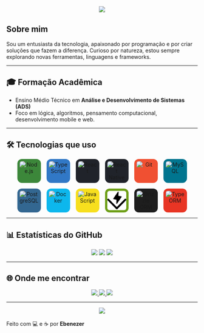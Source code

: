<!-- Banner opcional -->
<div align="center">
  <img src="https://capsule-render.vercel.app/api?type=waving&color=0A66C2&height=200&section=header&text=Bem-vindo,%20Dev!&fontSize=40&fontColor=ffffff" />
</div>

## Sobre mim

Sou um entusiasta da tecnologia, apaixonado por programação e por criar soluções que fazem a diferença. Curioso por natureza, estou sempre explorando novas ferramentas, linguagens e frameworks.

---

## 🎓 Formação Acadêmica

- Ensino Médio Técnico em **Análise e Desenvolvimento de Sistemas (ADS)**  
- Foco em lógica, algoritmos, pensamento computacional, desenvolvimento mobile e web.

---

## 🛠️ Tecnologias que uso
<div align="center" style="display: flex; flex-wrap: wrap; gap: 15px; justify-content: center;">

  <img src="https://cdn.jsdelivr.net/gh/devicons/devicon/icons/nodejs/nodejs-original.svg" width="50" style="border-radius: 12px; background-color: #3C873A; padding: 6px;" title="Node.js"/>
  <img src="https://cdn.jsdelivr.net/gh/devicons/devicon/icons/typescript/typescript-original.svg" width="50" style="border-radius: 12px; background-color: #3178C6; padding: 6px;" title="TypeScript"/>
  <img src="https://cdn.jsdelivr.net/gh/devicons/devicon/icons/react/react-original.svg" width="50" style="border-radius: 12px; background-color: #20232a; padding: 6px;" title="React"/>
  <img src="https://cdn.jsdelivr.net/gh/devicons/devicon/icons/react/react-original.svg" width="50" style="border-radius: 12px; background-color: #20232a; padding: 6px;" title="React Native"/>
  <img src="https://cdn.jsdelivr.net/gh/devicons/devicon/icons/git/git-original.svg" width="50" style="border-radius: 12px; background-color: #F05032; padding: 6px;" title="Git"/>
  <img src="https://cdn.jsdelivr.net/gh/devicons/devicon/icons/mysql/mysql-original.svg" width="50" style="border-radius: 12px; background-color: #00758F; padding: 6px;" title="MySQL"/>
  <img src="https://cdn.jsdelivr.net/gh/devicons/devicon/icons/postgresql/postgresql-original.svg" width="50" style="border-radius: 12px; background-color: #336791; padding: 6px;" title="PostgreSQL"/>
  <img src="https://cdn.jsdelivr.net/gh/devicons/devicon/icons/docker/docker-original.svg" width="50" style="border-radius: 12px; background-color: #0db7ed; padding: 6px;" title="Docker"/>
  <img src="https://cdn.jsdelivr.net/gh/devicons/devicon/icons/javascript/javascript-original.svg" width="50" style="border-radius: 12px; background-color: #F7DF1E; padding: 6px;" title="JavaScript"/>
  <img src="https://raw.githubusercontent.com/devicons/devicon/master/icons/vitest/vitest-plain.svg" width="50" style="border-radius: 12px; background-color: #6E9F18; padding: 6px;" title="Vitest"/>
  <img src="https://raw.githubusercontent.com/drizzle-team/drizzle-orm/main/assets/logo.svg" width="50" style="border-radius: 12px; background-color: #1E1E1E; padding: 6px;" title="Drizzle ORM"/>
  <img src="https://cdn.jsdelivr.net/gh/devicons/devicon/icons/typeorm/typeorm-original.svg" width="50" style="border-radius: 12px; background-color: #E83524; padding: 6px;" title="TypeORM"/>

</div>



---

## 📊 Estatísticas do GitHub

<div align="center">

<img src="https://github-readme-stats.vercel.app/api?username=ebenezerxzz&show_icons=true&theme=blueberry&hide_border=true" />
<img src="https://github-readme-stats.vercel.app/api/top-langs/?username=ebenezerxzz&layout=compact&theme=blueberry&hide_border=true" />
<img src="https://github-readme-streak-stats.herokuapp.com/?user=ebenezerxzz&theme=blueberry&hide_border=true" />

</div>

---

## 🌐 Onde me encontrar

<div align="center">

<a href="https://www.linkedin.com/in/SEU_USUARIO/" target="_blank">
  <img src="https://img.shields.io/badge/LinkedIn-0A66C2?style=for-the-badge&logo=linkedin&logoColor=white"/>
</a>

<a href="mailto:seuemail@email.com">
  <img src="https://img.shields.io/badge/Email-D14836?style=for-the-badge&logo=gmail&logoColor=white"/>
</a>

<a href="https://github.com/ebenezerxzz" target="_blank">
  <img src="https://img.shields.io/badge/GitHub-000000?style=for-the-badge&logo=github&logoColor=white"/>
</a>

</div>

---

<div align="center">
  <img src="https://capsule-render.vercel.app/api?type=waving&color=0A66C2&height=120&section=footer"/>
</div>

Feito com 💻 e ☕ por **Ebenezer**
